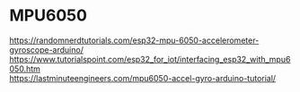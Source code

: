 # MPU6050
https://randomnerdtutorials.com/esp32-mpu-6050-accelerometer-gyroscope-arduino/  
https://www.tutorialspoint.com/esp32_for_iot/interfacing_esp32_with_mpu6050.htm  
https://lastminuteengineers.com/mpu6050-accel-gyro-arduino-tutorial/  
